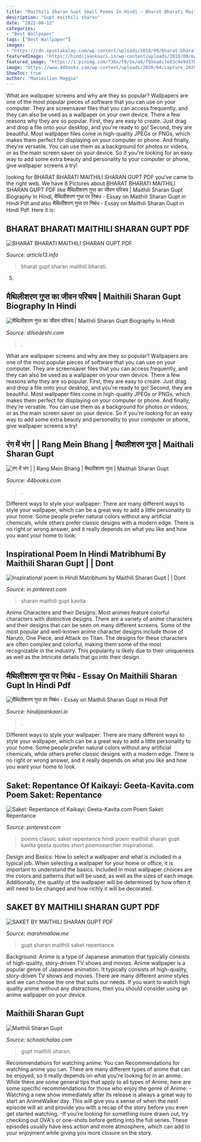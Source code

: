 ```yaml
---
title: "Maithili Sharan Gupt Small Poems In Hindi ~ Bharat Bharati Maithili Sharan Gupt Pdf"
description: "Gupt maithili sharan"
date: "2022-08-12"
categories:
- "Best Wallpaper"
tags: ["Best Wallpaper"]
images:
- "https://cdn.epustakalay.com/wp-content/uploads/2018/09/bharat-bharati-atit-khand-by-maithili-sharan-gupt.jpg"
featuredImage: "https://hindijaankaari.in/wp-content/uploads/2018/08/maithili_sharan_gupt_poems_in_hindi.jpg"
featured_image: "https://i.pinimg.com/736x/f9/5e/a8/f95ea8cfe03c4e9d3780b5dae4a109f7.jpg"
image: "https://www.44books.com/wp-content/uploads/2020/04/capture_20200404192321-360x504.png"
ShowToc: true
author: "Maximilian Maggio"
---
```



What are wallpaper screens and why are they so popular?
Wallpapers are one of the most popular pieces of software that you can use on your computer. They are screensaver files that you can access frequently, and they can also be used as a wallpaper on your own device. There a few reasons why they are so popular. First, they are easy to create. Just drag and drop a file onto your desktop, and you're ready to go! Second, they are beautiful. Most wallpaper files come in high-quality JPEGs or PNGs, which makes them perfect for displaying on your computer or phone. And finally, they're versatile. You can use them as a background for photos or videos, or as the main screen saver on your device. So if you're looking for an easy way to add some extra beauty and personality to your computer or phone, give wallpaper screens a try!

	

		
looking for BHARAT BHARATI MAITHILI SHARAN GUPT PDF you've came to the right web. We have 8 Pictures about BHARAT BHARATI MAITHILI SHARAN GUPT PDF like मैथिलीशरण गुप्त का जीवन परिचय | Maithili Sharan Gupt Biography In Hindi, मैथिलीशरण गुप्त पर निबंध - Essay on Maithili Sharan Gupt in Hindi Pdf and also मैथिलीशरण गुप्त पर निबंध - Essay on Maithili Sharan Gupt in Hindi Pdf. Here it is:
		
    
## BHARAT BHARATI MAITHILI SHARAN GUPT PDF

<img loading=lazy src="https://cdn.epustakalay.com/wp-content/uploads/2018/09/bharat-bharati-atit-khand-by-maithili-sharan-gupt.jpg" onerror="this.onerror=null;this.src='https://tse4.mm.bing.net/th?id=OIP.Wj42Klx_rOjx_mMf_gxmXQHaLc&amp;pid=15.1';" alt="BHARAT BHARATI MAITHILI SHARAN GUPT PDF">

_Source: article13.info_

>bharat gupt sharan maithili bharati. 

	

5.

    
## मैथिलीशरण गुप्त का जीवन परिचय | Maithili Sharan Gupt Biography In Hindi

<img loading=lazy src="https://www.dilsedeshi.com/wp-content/uploads/2020/12/Maithili-Sharan-Gupt-Biography-In-Hindi-768x431.jpg" onerror="this.onerror=null;this.src='https://tse2.mm.bing.net/th?id=OIP.9exe-K9TIs7aY7EWaJbXlAHaEK&amp;pid=15.1';" alt="मैथिलीशरण गुप्त का जीवन परिचय | Maithili Sharan Gupt Biography In Hindi">

_Source: dilsedeshi.com_

>. 

	

What are wallpaper screens and why are they so popular?
Wallpapers are one of the most popular pieces of software that you can use on your computer. They are screensaver files that you can access frequently, and they can also be used as a wallpaper on your own device. There a few reasons why they are so popular. First, they are easy to create. Just drag and drop a file onto your desktop, and you're ready to go! Second, they are beautiful. Most wallpaper files come in high-quality JPEGs or PNGs, which makes them perfect for displaying on your computer or phone. And finally, they're versatile. You can use them as a background for photos or videos, or as the main screen saver on your device. So if you're looking for an easy way to add some extra beauty and personality to your computer or phone, give wallpaper screens a try!

    
## रंग में भंग | | Rang Mein Bhang | मैथलीशरण गुप्त | Maithali Sharan Gupt

<img loading=lazy src="https://www.44books.com/wp-content/uploads/2020/04/capture_20200404192321-360x504.png" onerror="this.onerror=null;this.src='https://tse3.mm.bing.net/th?id=OIP.3I7y_IU-QjU7HtY53HlmEAAAAA&amp;pid=15.1';" alt="रंग में भंग | | Rang Mein Bhang | मैथलीशरण गुप्त | Maithali Sharan Gupt">

_Source: 44books.com_

>. 

	

Different ways to style your wallpaper:
There are many different ways to style your wallpaper, which can be a great way to add a little personality to your home. Some people prefer natural colors without any artificial chemicals, while others prefer classic designs with a modern edge. There is no right or wrong answer, and it really depends on what you like and how you want your home to look.

    
## Inspirational Poem In Hindi Matribhumi By Maithili Sharan Gupt | | Dont

<img loading=lazy src="https://i.pinimg.com/736x/f9/5e/a8/f95ea8cfe03c4e9d3780b5dae4a109f7.jpg" onerror="this.onerror=null;this.src='https://tse2.mm.bing.net/th?id=OIP.d61_4T4fS5UzebhR4QLDXQHaKq&amp;pid=15.1';" alt="Inspirational poem in Hindi Matribhumi by Maithili Sharan Gupt | | Dont">

_Source: in.pinterest.com_

>sharan maithili gupt kavita. 

	

Anime Characters and their Designs: Most animes feature colorful characters with distinctive designs.
There are a variety of anime characters and their designs that can be seen on many different screens. Some of the most popular and well-known anime character designs include those of Naruto, One Piece, and Attack on Titan. The designs for these characters are often complex and colorful, making them some of the most recognizable in the industry. This popularity is likely due to their uniqueness as well as the intricate details that go into their design.

    
## मैथिलीशरण गुप्त पर निबंध - Essay On Maithili Sharan Gupt In Hindi Pdf

<img loading=lazy src="https://hindijaankaari.in/wp-content/uploads/2018/08/maithili_sharan_gupt_poems_in_hindi.jpg" onerror="this.onerror=null;this.src='https://tse3.mm.bing.net/th?id=OIP.t6ZYVdz6UV-OaR-98jdzmwHaEW&amp;pid=15.1';" alt="मैथिलीशरण गुप्त पर निबंध - Essay on Maithili Sharan Gupt in Hindi Pdf">

_Source: hindijaankaari.in_

>. 

	

Different ways to style your wallpaper:
There are many different ways to style your wallpaper, which can be a great way to add a little personality to your home. Some people prefer natural colors without any artificial chemicals, while others prefer classic designs with a modern edge. There is no right or wrong answer, and it really depends on what you like and how you want your home to look.

    
## Saket: Repentance Of Kaikayi: Geeta-Kavita.com Poem Saket: Repentance

<img loading=lazy src="https://i.pinimg.com/736x/74/b6/82/74b682b31f2fb7917768e7f5532d42dd--classic-poems-best-poems.jpg" onerror="this.onerror=null;this.src='https://tse4.mm.bing.net/th?id=OIP.ZrVOxs_JggGdfzyNhKUOiwHaMg&amp;pid=15.1';" alt="Saket: Repentance of Kaikayi: Geeta-Kavita.com Poem Saket: Repentance">

_Source: pinterest.com_

>poems classic saket repentance hindi poem maithili sharan gupt kavita geeta quotes short poemsearcher inspirational. 

	

Design and Basics: How to select a wallpaper and what is included in a typical job.
When selecting a wallpaper for your home or office, it is important to understand the basics. Included in most wallpaper choices are the colors and patterns that will be used, as well as the sizes of each image. Additionally, the quality of the wallpaper will be determined by how often it will need to be changed and how richly it will be decorated.

    
## SAKET BY MAITHILI SHARAN GUPT PDF

<img loading=lazy src="https://i.pinimg.com/originals/74/b6/82/74b682b31f2fb7917768e7f5532d42dd.gif" onerror="this.onerror=null;this.src='https://tse2.mm.bing.net/th?id=OIP.97d34ItZ7ORce3y-RDgHbgHaMg&amp;pid=15.1';" alt="SAKET BY MAITHILI SHARAN GUPT PDF">

_Source: marshmallow.me_

>gupt sharan maithili saket repentance. 

	

Background: Anime is a type of Japanese animation that typically consists of high-quality, story-driven TV shows and movies.
Anime wallpaper is a popular genre of Japanese animation. It typically consists of high-quality, story-driven TV shows and movies. There are many different anime styles and we can choose the one that suits our needs. If you want to watch high quality anime without any distractions, then you should consider using an anime wallpaper on your device.

    
## Maithili Sharan Gupt

<img loading=lazy src="http://www.schoolchalao.com/img/extraimages/school-chalao-maithilisharan-gupt.jpg" onerror="this.onerror=null;this.src='https://tse2.mm.bing.net/th?id=OIP.1C_GQQeCXtXlgfmoBGH4oQAAAA&amp;pid=15.1';" alt="Maithili Sharan Gupt">

_Source: schoolchalao.com_

>gupt maithili sharan. 

	

Recommendations for watching anime: You can
Recommendations for watching anime you can. There are many different types of anime that can be enjoyed, so it really depends on what you're looking for in an anime. While there are some general tips that apply to all types of Anime, here are some specific recommendations for those who enjoy the genre of Anime: 
-Watching a new show immediately after its release is always a great way to start an AnimeWalker day. This will give you a sense of when the next episode will air and provide you with a recap of the story before you even get started watching. 
-If you're looking for something more drawn out, try checking out OVA's or one-shots before getting into the full series. These episodes usually have less action and more atmosphere, which can add to your enjoyment while giving you more closure on the story.


